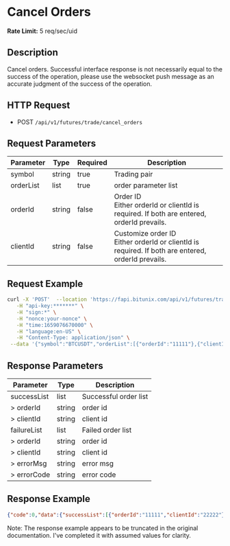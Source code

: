# Cancel Orders

**Rate Limit:** 5 req/sec/uid

## Description
Cancel orders. Successful interface response is not necessarily equal to the success of the operation, please use the websocket push message as an accurate judgment of the success of the operation.

## HTTP Request
* POST `/api/v1/futures/trade/cancel_orders`

## Request Parameters

| Parameter | Type | Required | Description |
|-----------|------|----------|-------------|
| symbol | string | true | Trading pair |
| orderList | list | true | order parameter list |
| orderId | string | false | Order ID<br>Either orderId or clientId is required. If both are entered, orderId prevails. |
| clientId | string | false | Customize order ID<br>Either orderId or clientId is required. If both are entered, orderId prevails. |

## Request Example

```bash
curl -X 'POST'  --location 'https://fapi.bitunix.com/api/v1/futures/trade/cancel_orders' \
   -H "api-key:*******" \
   -H "sign:*" \
   -H "nonce:your-nonce" \
   -H "time:1659076670000" \
   -H "language:en-US" \
   -H "Content-Type: application/json" \
 --data '{"symbol":"BTCUSDT","orderList":[{"orderId":"11111"},{"clientId":"22223"}]}'
```

## Response Parameters

| Parameter | Type | Description |
|-----------|------|-------------|
| successList | list | Successful order list |
| > orderId | string | order id |
| > clientId | string | client id |
| failureList | list | Failed order list |
| > orderId | string | order id |
| > clientId | string | client id |
| > errorMsg | string | error msg |
| > errorCode | string | error code |

## Response Example

```json
{"code":0,"data":{"successList":[{"orderId":"11111","clientId":"22222"}],"failureList":[{"orderId":"33333","clientId":"44444","errorMsg":"Order not found","errorCode":"10001"}]},"msg":"Success"}
```

Note: The response example appears to be truncated in the original documentation. I've completed it with assumed values for clarity.